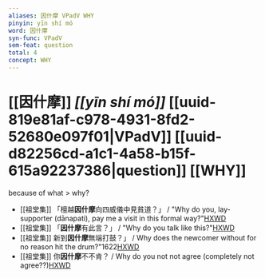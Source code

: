 ```yaml
---
aliases: 因什摩 VPadV WHY
pinyin: yīn shí mó
word: 因什摩
syn-func: VPadV
sem-feat: question
total: 4
concept: WHY 
---
```

# [[因什摩]] *[[yīn shí mó]]*  [[uuid-819e81af-c978-4931-8fd2-52680e097f01|VPadV]] [[uuid-d82256cd-a1c1-4a58-b15f-615a92237386|question]] [[WHY]]
because of what > why?
 - [[祖堂集]] 「檀越**因什摩**向四威儀中見貧道？」 / "Why do you, lay-supporter (dānapati), pay me a visit in this formal way?"[HXWD](https://hxwd.org/textview.html?location=KR6q0002_Yan_003-1105a.85)
 - [[祖堂集]] 「**因什摩**有此言？」 / "Why do you talk like this?"[HXWD](https://hxwd.org/textview.html?location=KR6q0002_Yan_003-1115a.20)
 - [[祖堂集]] 新到**因什摩**無端打鼓？」 / Why does the newcomer without for no reason hit the drum?"1622[HXWD](https://hxwd.org/textview.html?location=KR6q0002_Yan_005-2025a.55)
 - [[祖堂集]] 你**因什摩**不不肯？ / Why do you not not agree (completely not agree??)[HXWD](https://hxwd.org/textview.html?location=KR6q0002_Yan_007-2106a.31)